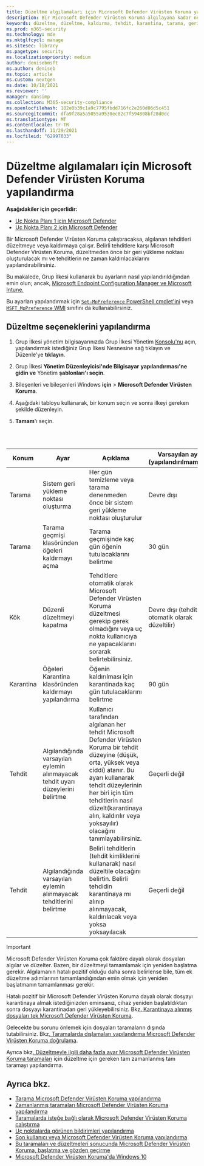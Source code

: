 ```yaml
---
title: Düzeltme algılamaları için Microsoft Defender Virüsten Koruma yapılandırma
description: Bir Microsoft Defender Virüsten Koruma algılayana kadar ne olacağını ve karantina klasöründe ne kadar süreyle karantinada tutmaları gerektiğini yapılandırma
keywords: düzeltme, düzeltme, kaldırma, tehdit, karantina, tarama, geri yükleme
ms.prod: m365-security
ms.technology: mde
ms.mktglfcycl: manage
ms.sitesec: library
ms.pagetype: security
ms.localizationpriority: medium
author: denisebmsft
ms.author: deniseb
ms.topic: article
ms.custom: nextgen
ms.date: 10/18/2021
ms.reviewer: ''
manager: dansimp
ms.collection: M365-security-compliance
ms.openlocfilehash: 182e0b39c1a9c7795fbdd716fc2e260d06d5c451
ms.sourcegitcommit: dfa9f28a5a5055a9530ec82c7f594808bf28d0dc
ms.translationtype: MT
ms.contentlocale: tr-TR
ms.lasthandoff: 11/29/2021
ms.locfileid: "62997033"
---
```

# <a name="configure-remediation-for-microsoft-defender-antivirus-detections"></a>Düzeltme algılamaları için Microsoft Defender Virüsten Koruma yapılandırma


**Aşağıdakiler için geçerlidir:**

- [Uç Nokta Planı 1 için Microsoft Defender](https://go.microsoft.com/fwlink/p/?linkid=2154037)
- [Uç Nokta Planı 2 için Microsoft Defender](https://go.microsoft.com/fwlink/p/?linkid=2154037)

Bir Microsoft Defender Virüsten Koruma çalıştıracaksa, algılanan tehditleri düzeltmeye veya kaldırmaya çalışır. Belirli tehditlere karşı Microsoft Defender Virüsten Koruma, düzeltmeden önce bir geri yükleme noktası oluşturulacak mı ve tehditlerin ne zaman kaldırılacaklarını yapılandırabilirsiniz.

Bu makalede, Grup İlkesi kullanarak bu ayarların nasıl yapılandırıldığından emin olun; ancak, [Microsoft Endpoint Configuration Manager ve Microsoft Intune](/configmgr/protect/deploy-use/endpoint-antimalware-policies#threat-overrides-settings)[.](/intune/device-restrictions-configure)

Bu ayarları yapılandırmak için [`Set-MpPreference` PowerShell cmdlet'ini](/powershell/module/defender/set-mppreference) veya [`MSFT_MpPreference` WMI](/previous-versions/windows/desktop/defender/windows-defender-wmiv2-apis-portal) sınıfını da kullanabilirsiniz.

## <a name="configure-remediation-options"></a>Düzeltme seçeneklerini yapılandırma

1. Grup İlkesi yönetim bilgisayarınızda Grup İlkesi Yönetim [Konsolu'nu](/previous-versions/windows/it-pro/windows-server-2008-R2-and-2008/cc731212(v=ws.11)) açın, yapılandırmak istediğiniz Grup İlkesi Nesnesine sağ tıklayın ve Düzenle'ye **tıklayın**.

2. Grup İlkesi **Yönetim Düzenleyicisi'nde Bilgisayar** **yapılandırması'ne gidin ve** Yönetim **şablonları'ı seçin**.

3. Bileşenleri ve bileşenleri Windows **için** \> **Microsoft Defender Virüsten Koruma**.

4. Aşağıdaki tabloyu kullanarak, bir konum seçin ve sonra ilkeyi gereken şekilde düzenleyin.

5. **Tamam**'ı seçin.

<br/><br/>

|Konum|Ayar|Açıklama|Varsayılan ayar (yapılandırılmamışsa)|
|---|---|---|---|
|Tarama|Sistem geri yükleme noktası oluşturma|Her gün temizleme veya tarama denenmeden önce bir sistem geri yükleme noktası oluşturulur|Devre dışı|
|Tarama|Tarama geçmişi klasöründen öğeleri kaldırmayı açma|Tarama geçmişinde kaç gün öğenin tutulacaklarını belirtme|30 gün|
|Kök|Düzenli düzeltmeyi kapatma|Tehditlere otomatik olarak Microsoft Defender Virüsten Koruma düzeltmesi gerekip gerek olmadığını veya uç nokta kullanıcıya ne yapacaklarını sorarak belirtebilirsiniz.|Devre dışı (tehdit otomatik olarak düzeltilir)|
|Karantina|Öğeleri Karantina klasöründen kaldırmayı yapılandırma|Öğenin kaldırılması için karantinada kaç gün tutulacaklarını belirtme|90 gün|
|Tehdit|Algılandığında varsayılan eylemin alınmayacak tehdit uyarı düzeylerini belirtme|Kullanıcı tarafından algılanan her tehdit Microsoft Defender Virüsten Koruma bir tehdit düzeyine (düşük, orta, yüksek veya ciddi) atanır. Bu ayarı kullanarak tehdit düzeylerinin her biri için tüm tehditlerin nasıl düzelt(karantinaya alın, kaldırılır veya yoksayılır) olacağını tanımlayabilirsiniz.|Geçerli değil|
|Tehdit|Algılandığında varsayılan eylemin alınmayacak tehditlerini belirtme|Belirli tehditlerin (tehdit kimliklerini kullanarak) nasıl düzeltile olacağını belirtin. Belirli tehdidin karantinaya mı alınıp alınmayacak, kaldırılacak veya yoksa yoksayılacak|Geçerli değil|

> [!IMPORTANT]
> Microsoft Defender Virüsten Koruma çok faktöre dayalı olarak dosyaları algılar ve düzelter. Bazen, bir düzeltmeyi tamamlamak için yeniden başlatma gerekir. Algılamanın hatalı pozitif olduğu daha sonra belirlense bile, tüm ek düzeltme adımlarının tamamlandığından emin olmak için yeniden başlatmanın tamamlanması gerekir.
>
> Hatalı pozitif bir Microsoft Defender Virüsten Koruma dayalı olarak dosyayı karantinaya almak istediğinizden eminsanız, cihaz yeniden başlatıldıktan sonra dosyayı karantinadan geri yükleyebilirsiniz. Bkz[. Karantinaya alınmış dosyaları tek Microsoft Defender Virüsten Koruma](restore-quarantined-files-microsoft-defender-antivirus.md).
>
> Gelecekte bu sorunu önlemek için dosyaları taramaların dışında tutabilirsiniz. Bkz[. Taramalarda dışlamaları yapılandırma Microsoft Defender Virüsten Koruma doğrulama](configure-exclusions-microsoft-defender-antivirus.md).

Ayrıca bkz[. Düzeltmeyle ilgili daha fazla ayar Microsoft Defender Virüsten Koruma taramaları](scheduled-catch-up-scans-microsoft-defender-antivirus.md#remed) için düzeltme için gereken tam zamanlanmış tam taramayı yapılandırma.

## <a name="see-also"></a>Ayrıca bkz.

- [Tarama Microsoft Defender Virüsten Koruma yapılandırma](configure-advanced-scan-types-microsoft-defender-antivirus.md)
- [Zamanlanmış taramaları Microsoft Defender Virüsten Koruma yapılandırma](scheduled-catch-up-scans-microsoft-defender-antivirus.md)
- [Taramalarda isteğe bağlı olarak Microsoft Defender Virüsten Koruma çalıştırma](run-scan-microsoft-defender-antivirus.md)
- [Uç noktalarda görünen bildirimleri yapılandırma](configure-notifications-microsoft-defender-antivirus.md)
- [Son kullanıcı veya Microsoft Defender Virüsten Koruma yapılandırma](configure-end-user-interaction-microsoft-defender-antivirus.md)
- [Bu taramaları ve düzeltmeleri sonucunda Microsoft Defender Virüsten Koruma, başlatma ve gözden geçirme](customize-run-review-remediate-scans-microsoft-defender-antivirus.md)
- [Microsoft Defender Virüsten Koruma'da Windows 10](microsoft-defender-antivirus-in-windows-10.md)
